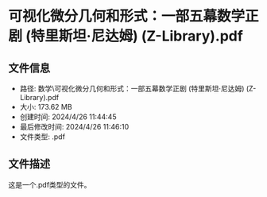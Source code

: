 ﻿# 可视化微分几何和形式：一部五幕数学正剧 (特里斯坦·尼达姆) (Z-Library).pdf

## 文件信息
- 路径: 数学\可视化微分几何和形式：一部五幕数学正剧 (特里斯坦·尼达姆) (Z-Library).pdf
- 大小: 173.62 MB
- 创建时间: 2024/4/26 11:44:45
- 最后修改时间: 2024/4/26 11:46:10
- 文件类型: .pdf

## 文件描述
这是一个.pdf类型的文件。

